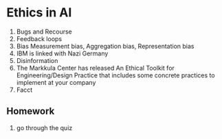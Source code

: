 # Ethics in AI

1. Bugs and Recourse
2. Feedback loops
3. Bias
    Measurement bias, Aggregation bias, Representation bias
4. IBM is linked with Nazi Germany
5. Disinformation
6. The Markkula Center has released An Ethical Toolkit for Engineering/Design Practice that includes some concrete practices to implement at your company
7. Facct

## Homework
1. go through the quiz
